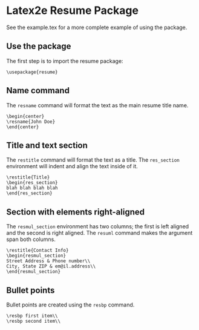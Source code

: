 # Latex2e Resume Package #

See the example.tex for a more complete example of using the package.

## Use the package

The first step is to import the resume package:

    \usepackage{resume}

## Name command

The `resname` command will format the text as the main resume title name.

    \begin{center}
    \resname{John Doe}
    \end{center}

## Title and text section

The `restitle` command will format the text as a title.
The `res_section` environment will indent and align the text inside of it.

    \restitle{Title}
    \begin{res_section}
    blah blah blah blah
    \end{res_section}

## Section with elements right-aligned

The `resmul_section` environment has two columns; the first is left aligned
and the second is right aligned.
The `resuml` command makes the argument span both columns.

    \restitle{Contact Info}
    \begin{resmul_section}
    Street Address & Phone number\\
    City, State ZIP & em@il.address\\
    \end{resmul_section}

## Bullet points

Bullet points are created using the `resbp` command.

    \resbp first item\\
    \resbp second item\\
